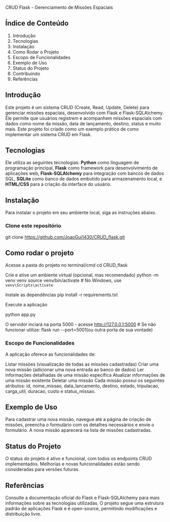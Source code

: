
CRUD Flask - Gerenciamento de Missões Espaciais

## Índice de Conteúdo
1. Introdução
2. Tecnologias
3. Instalação
4. Como Rodar o Projeto
5. Escopo de Funcionalidades
6. Exemplo de Uso
7. Status do Projeto
8. Contribuindo
9. Referências

## Introdução

Este projeto é um sistema CRUD (Create, Read, Update, Delete) para gerenciar missões espaciais, desenvolvido com Flask e Flask-SQLAlchemy. Ele permite que usuários registrem e acompanhem missões espaciais com dados como nome da missão, data de lançamento, destino, status e muito mais. Este projeto foi criado como um exemplo prático de como implementar um sistema CRUD em Flask. 
## Tecnologias
Ele utiliza as seguintes tecnologias: **Python** como linguagem de programação principal, **Flask** como framework para desenvolvimento de aplicações web, **Flask-SQLAlchemy** para integração com bancos de dados SQL, **SQLite** como banco de dados embutido para armazenamento local, e **HTML/CSS** para a criação da interface do usuário.

## Instalação

Para instalar o projeto em seu ambiente local, siga as instruções abaixo.

### Clone este repositório

git clone https://github.com/JoaoGui1430/CRUD_flask.git

## Como rodar o projeto

Acesse a pasta do projeto no terminal/cmd
cd CRUD_flask

Crie e ative um ambiente virtual (opcional, mas recomendado)
python -m venv venv
source venv/bin/activate  # No Windows, use `venv\Scripts\activate`

Instale as dependências
pip install -r requirements.txt

Execute a aplicação

python app.py

O servidor inciará na porta 5000 - acesse http://127.0.0.1:5000 # Se não funcionar utilize: flask run --port=5001(ou outra porta de sua vontade)


### Escopo de Funcionalidades
A aplicação oferece as funcionalidades de:

Listar missões (visualização de todas as missões cadastradas)
Criar uma nova missão (adicionar uma nova entrada ao banco de dados)
Ler informações detalhadas de uma missão específica
Atualizar informações de uma missão existente
Deletar uma missão
Cada missão possui os seguintes atributos: id, nome_missao, data_lancamento, destino, estado, tripulacao, carga_util, duracao, custo e status_missao.

## Exemplo de Uso
Para cadastrar uma nova missão, navegue até a página de criação de missões, preencha o formulário com os detalhes necessários e envie o formulário. A nova missão aparecerá na lista de missões cadastradas.

## Status do Projeto
O status do projeto é ativo e funcional, com todos os endpoints CRUD implementados. Melhorias e novas funcionalidades estão sendo consideradas para versões futuras.


## Referências
Consulte a documentação oficial do Flask e Flask-SQLAlchemy para mais informações sobre as tecnologias utilizadas. O projeto segue uma estrutura padrão de aplicações Flask e é open-source, permitindo modificações e distribuição livre.






